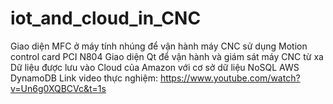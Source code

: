 # iot_and_cloud_in_CNC
Giao diện MFC ở máy tính nhúng để vận hành máy CNC sử dụng Motion control card PCI N804
Giao diện Qt để vận hành và giám sát máy CNC từ xa
Dữ liệu được lưu vào Cloud của Amazon với cơ sở dữ liệu NoSQL AWS DynamoDB
Link video thực nghiệm: https://www.youtube.com/watch?v=Un6g0XQBCVc&t=1s
